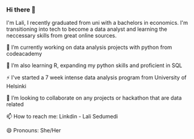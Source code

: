 ### Hi there 👋
I'm Lali, I recently graduated from uni with a bachelors in economics. I'm transitioning into tech to become a data analyst and learning the neccessary skills from great online sources. 

🔭 I’m currently working on data analysis projects with python from codeacademy

🌱 I’m also learning R, expanding my python skills and proficient in SQL

⚡ I've started a 7 week intense data analysis program from University of Helsinki

👯 I’m looking to collaborate on any projects or hackathon that are data related

📫 How to reach me: Linkdin - Lali Sedumedi

😄 Pronouns: She/Her
<!--
**Lali-Sed/Lali-Sed** is a ✨ _special_ ✨ repository because its `README.md` (this file) appears on your GitHub profile.

Here are some ideas to get you started:

- 🔭 I’m currently working on ...
- 🌱 I’m currently learning ...
- 👯 I’m looking to collaborate on ...
- 🤔 I’m looking for help with ...
- 💬 Ask me about ...
- 📫 How to reach me: ...
- 😄 Pronouns: ...
- ⚡ Fun fact: ...
-->
